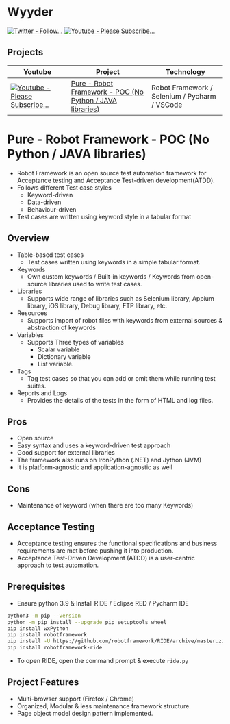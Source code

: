 # Wyyder

<a href="https://twitter.com/wyyder">
      <img alt="Twitter - Follow..." title="Please Follow..." 
src="https://img.shields.io/badge/Twitter-1DA1F2?style=for-the-badge&logo=twitter&logoColor=white"/>
</a>

<a href="https://www.youtube.com/channel/UCklWKcVOeAAV1SC1eQwnLNQ?sub_confirmation=1">
      <img alt="Youtube - Please Subscribe..." title="Please Subscribe..." 
src="https://img.shields.io/badge/-Subscribe-red?style=for-the-badge&logo=youtube&logoColor=white"/>
</a>

## Projects

| Youtube | Project | Technology |
| --- | --- | --- |
| <a href="https://www.youtube.com/watch?v=xl77kz4eIwU"><img alt="Youtube - Please Subscribe..." title="Please Subscribe..." src="https://img.shields.io/badge/YouTube-FF0000?style=for-the-badge&logo=youtube&logoColor=white"/></a> | [Pure - Robot Framework - POC  (No Python / JAVA libraries)](https://github.com/wyyder/robot-framework-poc/blob/master/README.md) |  Robot Framework / Selenium / Pycharm / VSCode |

# Pure - Robot Framework - POC  (No Python / JAVA libraries)

- Robot Framework is an open source test automation framework for Acceptance testing and Acceptance Test-driven
  development(ATDD).
- Follows different Test case styles
    - Keyword-driven
    - Data-driven
    - Behaviour-driven
- Test cases are written using keyword style in a tabular format

Overview
-

- Table-based test cases
    - Test cases written using keywords in a simple tabular format.
- Keywords
    - Own custom keywords / Built-in keywords / Keywords from open-source libraries used to write test cases.
- Libraries
    - Supports wide range of libraries such as Selenium library, Appium library, iOS library, Debug library, FTP
      library, etc.
- Resources
    - Supports import of robot files with keywords from external sources & abstraction of keywords
- Variables
    - Supports Three types of variables
        - Scalar variable
        - Dictionary variable
        - List variable.
- Tags
    - Tag test cases so that you can add or omit them while running test suites.
- Reports and Logs
    - Provides the details of the tests in the form of HTML and log files.

Pros
-

- Open source
- Easy syntax and uses a keyword-driven test approach
- Good support for external libraries
- The framework also runs on IronPython (.NET) and Jython (JVM)
- It is platform-agnostic and application-agnostic as well

Cons
-

- Maintenance of keyword (when there are too many Keywords)

Acceptance Testing
-

- Acceptance testing ensures the functional specifications and business requirements are met before pushing it into
  production.
- Acceptance Test-Driven Development (ATDD) is a user-centric approach to test automation.

Prerequisites
-

- Ensure python 3.9 & Install RIDE / Eclipse RED / Pycharm IDE

```bash
python3 -m pip --version
python -m pip install --upgrade pip setuptools wheel
pip install wxPython
pip install robotframework
pip install -U https://github.com/robotframework/RIDE/archive/master.zip 
pip install robotframework-ride
```

- To open RIDE, open the command prompt & execute `ride.py`

Project Features
-

- Multi-browser support (Firefox / Chrome)
- Organized, Modular & less maintenance framework structure.
- Page object model design pattern implemented.